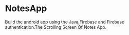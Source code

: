 # NotesApp
Build the android app using the Java,Firebase and Firebase authentication.The Scrolling Screen Of Notes App.
